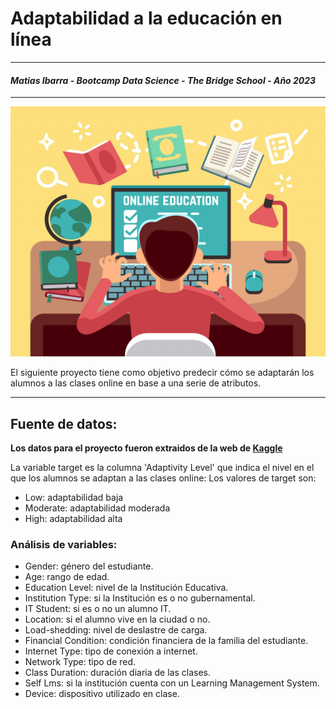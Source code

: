 # **Adaptabilidad a la educación en línea**
***
#### *Matias Ibarra - Bootcamp Data Science - The Bridge School - Año 2023*
***
<img src="./images/alumno.jpg" width ="800" height="400">

El siguiente proyecto tiene como objetivo predecir cómo se adaptarán los alumnos a las clases online en base a una serie de atributos. 

***
## Fuente de datos:
**Los datos para el proyecto fueron extraidos de la web de [Kaggle](https://www.kaggle.com/datasets/mdmahmudulhasansuzan/students-adaptability-level-in-online-education)**

La variable target es la columna 'Adaptivity Level' que indica el nivel en el que los alumnos se adaptan a las clases online:
Los valores de target son:
* Low: adaptabilidad baja
* Moderate: adaptabilidad moderada
* High: adaptabilidad alta

### Análisis de variables:
* Gender: género del estudiante.
* Age: rango de edad.
* Education Level: nivel de la Institución Educativa.
* Institution Type: si la Institución es o no gubernamental.
* IT Student: si es o no un alumno IT.
* Location: si el alumno vive en la ciudad o no.
* Load-shedding: nivel de deslastre de carga.
* Financial Condition: condición financiera de la familia del estudiante.
* Internet Type: tipo de conexión a internet.
* Network Type: tipo de red.
* Class Duration: duración diaria de las clases.
* Self Lms: si la institución cuenta con un Learning Management System.
* Device: dispositivo utilizado en clase.